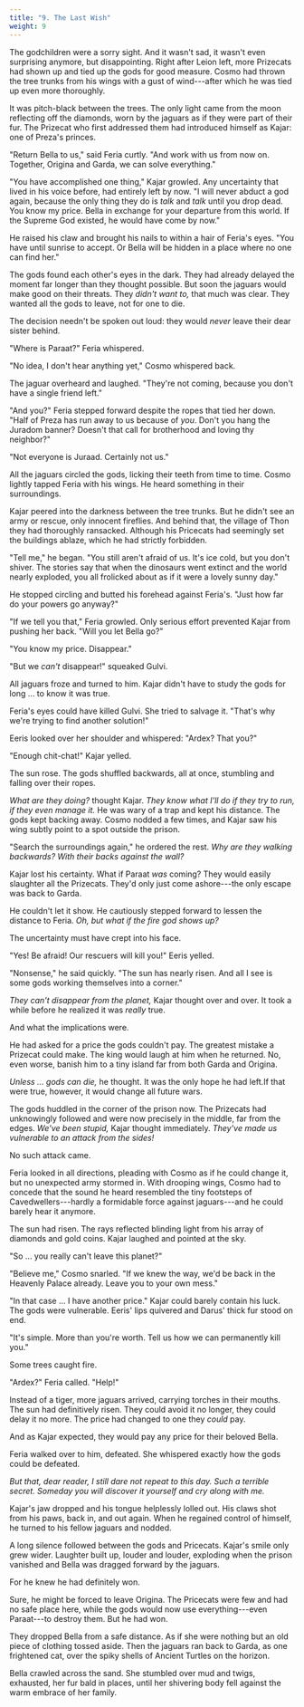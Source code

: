 ```yaml
---
title: "9. The Last Wish"
weight: 9
---
```


The godchildren were a sorry sight. And it wasn't sad, it wasn't even surprising anymore, but disappointing. Right after Leion left, more Prizecats had shown up and tied up the gods for good measure. Cosmo had thrown the tree trunks from his wings with a gust of wind---after which he was tied up even more thoroughly.
 
It was pitch-black between the trees. The only light came from the moon reflecting off the diamonds, worn by the jaguars as if they were part of their fur. The Prizecat who first addressed them had introduced himself as Kajar: one of Preza's princes.

"Return Bella to us," said Feria curtly. "And work with us from now on. Together, Origina and Garda, we can solve everything."

"You have accomplished one thing," Kajar growled. Any uncertainty that lived in his voice before, had entirely left by now. "I will never abduct a god again, because the only thing they do is _talk_ and _talk_ until you drop dead. You know my price. Bella in exchange for your departure from this world. If the Supreme God existed, he would have come by now."

He raised his claw and brought his nails to within a hair of Feria's eyes. "You have until sunrise to accept. Or Bella will be hidden in a place where no one can find her."

The gods found each other's eyes in the dark. They had already delayed the moment far longer than they thought possible. But soon the jaguars would make good on their threats. They _didn't want to,_ that much was clear. They wanted all the gods to leave, not for one to die. 

The decision needn't be spoken out loud: they would _never_ leave their dear sister behind.

"Where is Paraat?" Feria whispered.

"No idea, I don't hear anything yet," Cosmo whispered back.

The jaguar overheard and laughed. "They're not coming, because you don't have a single friend left."

"And you?" Feria stepped forward despite the ropes that tied her down. "Half of Preza has run away to us because of _you_. Don't you hang the Juradom banner? Doesn't that call for brotherhood and loving thy neighbor?"

"Not everyone is Juraad. Certainly not us." 

All the jaguars circled the gods, licking their teeth from time to time. Cosmo lightly tapped Feria with his wings. He heard something in their surroundings.

Kajar peered into the darkness between the tree trunks. But he didn't see an army or rescue, only innocent fireflies. And behind that, the village of Thon they had thoroughly ransacked. Although his Pricecats had seemingly set the buildings ablaze, which he had strictly forbidden.

"Tell me," he began. "You still aren't afraid of us. It's ice cold, but you don't shiver. The stories say that when the dinosaurs went extinct and the world nearly exploded, you all frolicked about as if it were a lovely sunny day."

He stopped circling and butted his forehead against Feria's. "Just how far do your powers go anyway?"

"If we tell you that," Feria growled. Only serious effort prevented Kajar from pushing her back. "Will you let Bella go?"

"You know my price. Disappear."

"But we _can't_ disappear!" squeaked Gulvi. 

All jaguars froze and turned to him. Kajar didn't have to study the gods for long ... to know it was true.

Feria's eyes could have killed Gulvi. She tried to salvage it. "That's why we're trying to find another solution!"

Eeris looked over her shoulder and whispered: "Ardex? That you?"

"Enough chit-chat!" Kajar yelled. 

The sun rose. The gods shuffled backwards, all at once, stumbling and falling over their ropes.

_What are they doing?_ thought Kajar. _They know what I'll do if they try to run, if they even manage it._ He was wary of a trap and kept his distance. The gods kept backing away. Cosmo nodded a few times, and Kajar saw his wing subtly point to a spot outside the prison.

"Search the surroundings again," he ordered the rest. _Why are they walking backwards? With their backs against the wall?_

Kajar lost his certainty. What if Paraat _was_ coming? They would easily slaughter all the Prizecats. They'd only just come ashore---the only escape was back to Garda.

He couldn't let it show. He cautiously stepped forward to lessen the distance to Feria. _Oh, but what if the fire god shows up?_

The uncertainty must have crept into his face.

"Yes! Be afraid! Our rescuers will kill you!" Eeris yelled.

"Nonsense," he said quickly. "The sun has nearly risen. And all I see is some gods working themselves into a corner."

_They can't disappear from the planet,_ Kajar thought over and over. It took a while before he realized it was _really_ true. 

And what the implications were. 

He had asked for a price the gods couldn't pay. The greatest mistake a Prizecat could make. The king would laugh at him when he returned. No, even worse, banish him to a tiny island far from both Garda and Origina.

_Unless ... gods can die,_ he thought. It was the only hope he had left.If that were true, however, it would change all future wars.

The gods huddled in the corner of the prison now. The Prizecats had unknowingly followed and were now precisely in the middle, far from the edges. _We've been stupid,_ Kajar thought immediately. _They've made us vulnerable to an attack from the sides!_

No such attack came.

Feria looked in all directions, pleading with Cosmo as if he could change it, but no unexpected army stormed in. With drooping wings, Cosmo had to concede that the sound he heard resembled the tiny footsteps of Cavedwellers---hardly a formidable force against jaguars---and he could barely hear it anymore.

The sun had risen. The rays reflected blinding light from his array of diamonds and gold coins. Kajar laughed and pointed at the sky.

"So ... you really can't leave this planet?"

"Believe me," Cosmo snarled. "If we knew the way, we'd be back in the Heavenly Palace already. Leave you to your own mess."

"In that case ... I have another price." Kajar could barely contain his luck. The gods were vulnerable. Eeris' lips quivered and Darus' thick fur stood on end.

"It's simple. More than you're worth. Tell us how we can permanently kill you."

Some trees caught fire. 

"Ardex?" Feria called. "Help!"

Instead of a tiger, more jaguars arrived, carrying torches in their mouths. The sun had definitively risen. They could avoid it no longer, they could delay it no more. The price had changed to one they _could_ pay.

And as Kajar expected, they would pay any price for their beloved Bella.

Feria walked over to him, defeated. She whispered exactly how the gods could be defeated. 

_But that, dear reader, I still dare not repeat to this day. Such a terrible secret. Someday you will discover it yourself and cry along with me._

Kajar's jaw dropped and his tongue helplessly lolled out. His claws shot from his paws, back in, and out again. When he regained control of himself, he turned to his fellow jaguars and nodded.

A long silence followed between the gods and Pricecats. Kajar's smile only grew wider. Laughter built up, louder and louder, exploding when the prison vanished and Bella was dragged forward by the jaguars. 

For he knew he had definitely won.

Sure, he might be forced to leave Origina. The Pricecats were few and had no safe place here, while the gods would now use everything---even Paraat---to destroy them. But he had won.

They dropped Bella from a safe distance. As if she were nothing but an old piece of clothing tossed aside. Then the jaguars ran back to Garda, as one frightened cat, over the spiky shells of Ancient Turtles on the horizon.

Bella crawled across the sand. She stumbled over mud and twigs, exhausted, her fur bald in places, until her shivering body fell against the warm embrace of her family.
